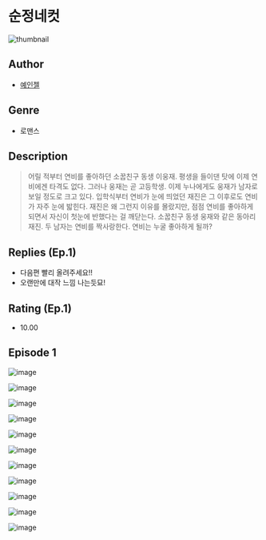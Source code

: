 # 순정네컷
![thumbnail](https://image-comic.pstatic.net/user_contents_data/challenge_comic/2023/05/24/333313/upload_7365134048959936055_480x623.jpeg)

## Author
- [예인젤](https://comic.naver.com/artistTitle?id=333313)

## Genre
- 로맨스

## Description
> 어릴 적부터 연비를 좋아하던 소꿉친구 동생 이웅재. 평생을 들이댄 탓에 이제 연비에겐 타격도 없다. 그러나 웅재는 곧 고등학생. 이제 누나에게도 웅재가 남자로 보일 정도로 크고 있다. 입학식부터 연비가 눈에 띄었던 재진은 그 이후로도 연비가 자주 눈에 밟힌다. 재진은 왜 그런지 이유를 몰랐지만, 점점 연비를 좋아하게 되면서 자신이 첫눈에 반했다는 걸 깨닫는다. 소꿉친구 동생 웅재와 같은 동아리 재진. 두 남자는 연비를 짝사랑한다. 연비는 누굴 좋아하게 될까?

## Replies (Ep.1)
- 다음편 빨리 올려주세요!!
- 오랜만에 대작 느낌 나는듯묘!

## Rating (Ep.1)
- 10.00

## Episode 1
![image](https://image-comic.pstatic.net/user_contents_data/challenge_comic/2023/05/23/333313/upload_3846692245230467174.jpeg)

![image](https://image-comic.pstatic.net/user_contents_data/challenge_comic/2023/05/23/333313/upload_7075777558941492836.jpeg)

![image](https://image-comic.pstatic.net/user_contents_data/challenge_comic/2023/05/23/333313/upload_7076061237166223414.jpeg)

![image](https://image-comic.pstatic.net/user_contents_data/challenge_comic/2023/05/23/333313/upload_3486684659112555313.jpeg)

![image](https://image-comic.pstatic.net/user_contents_data/challenge_comic/2023/05/23/333313/upload_3977858681645904694.jpeg)

![image](https://image-comic.pstatic.net/user_contents_data/challenge_comic/2023/05/23/333313/upload_7075498497649162292.jpeg)

![image](https://image-comic.pstatic.net/user_contents_data/challenge_comic/2023/05/23/333313/upload_7017790436625365042.jpeg)

![image](https://image-comic.pstatic.net/user_contents_data/challenge_comic/2023/05/23/333313/upload_3775763853174333744.jpeg)

![image](https://image-comic.pstatic.net/user_contents_data/challenge_comic/2023/05/23/333313/upload_7292510189200356153.jpeg)

![image](https://image-comic.pstatic.net/user_contents_data/challenge_comic/2023/05/23/333313/upload_3775203107277452338.jpeg)

![image](https://image-comic.pstatic.net/user_contents_data/challenge_comic/2023/05/23/333313/upload_4121129444794577719.jpeg)
